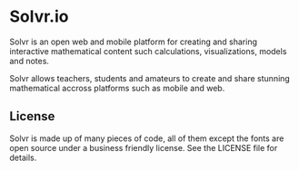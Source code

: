 # Solvr.io

Solvr is an open web and mobile platform for creating and sharing interactive mathematical 
content such calculations, visualizations, models and notes. 

Solvr allows teachers, students and amateurs to create and share stunning mathematical 
accross platforms such as mobile and web. 

## License

Solvr is made up of many pieces of code, all of them except the fonts are open source under
a business friendly license. See the LICENSE file for details.